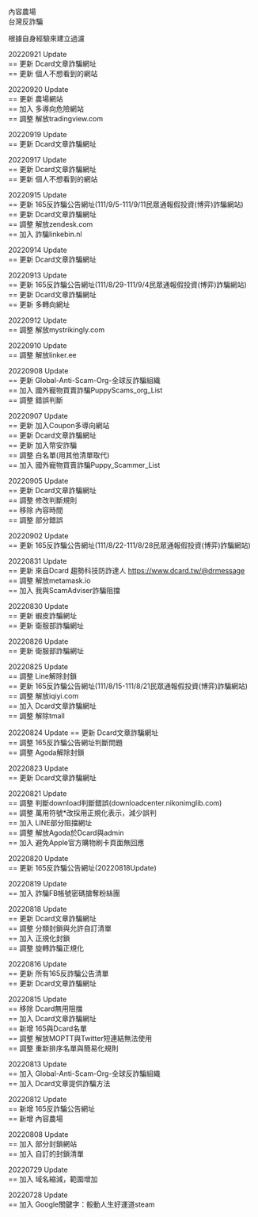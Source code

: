 內容農場  
台灣反詐騙   
  
根據自身經驗來建立過濾  
  
20220921 Update  
 == 更新 Dcard文章詐騙網址  
 == 更新 個人不想看到的網站
  
20220920 Update  
 == 更新 農場網站  
 == 加入 多導向危險網站  
 == 調整 解放tradingview.com  
  
20220919 Update  
 == 更新 Dcard文章詐騙網址  
  
20220917 Update  
 == 更新 Dcard文章詐騙網址  
 == 更新 個人不想看到的網站
  
20220915 Update  
 == 更新 165反詐騙公告網址(111/9/5-111/9/11民眾通報假投資(博弈)詐騙網站)  
 == 更新 Dcard文章詐騙網址  
 == 調整 解放zendesk.com  
 == 加入 詐騙linkebin.nl  
  
20220914 Update  
 == 更新 Dcard文章詐騙網址  
  
20220913 Update  
 == 更新 165反詐騙公告網址(111/8/29-111/9/4民眾通報假投資(博弈)詐騙網站)  
 == 更新 Dcard文章詐騙網址  
 == 更新 多轉向網址  
  
20220912 Update  
 == 調整 解放mystrikingly.com  
  
20220910 Update  
 == 調整 解放linker.ee  
  
20220908 Update  
 == 更新 Global-Anti-Scam-Org-全球反詐騙組織  
 == 加入 國外寵物買賣詐騙PuppyScams_org_List  
 == 調整 錯誤判斷  
  
20220907 Update  
 == 更新 加入Coupon多導向網站  
 == 更新 Dcard文章詐騙網址  
 == 更新 加入幣安詐騙  
 == 調整 白名單(用其他清單取代)  
 == 加入 國外寵物買賣詐騙Puppy_Scammer_List  
  
20220905 Update  
 == 更新 Dcard文章詐騙網址  
 == 調整 修改判斷規則  
 == 移除 內容時間  
 == 調整 部分錯誤  

20220902 Update  
 == 更新 165反詐騙公告網址(111/8/22-111/8/28民眾通報假投資(博弈)詐騙網站)  
  
20220831 Update  
 == 更新 來自Dcard 趨勢科技防詐達人 https://www.dcard.tw/@drmessage  
 == 調整 解放metamask.io  
 == 加入 我與ScamAdviser詐騙阻擋  
  
20220830 Update  
 == 更新 蝦皮詐騙網址  
 == 更新 衛服部詐騙網址  

20220826 Update  
 == 更新 衛服部詐騙網址  

20220825 Update  
 == 調整 Line解除封鎖  
 == 更新 165反詐騙公告網址(111/8/15-111/8/21民眾通報假投資(博弈)詐騙網站)  
 == 調整 解放iqiyi.com  
 == 加入 Dcard文章詐騙網址  
 == 調整 解除tmall  
  
20220824 Update 
 == 更新 Dcard文章詐騙網址  
 == 調整 165反詐騙公告網址判斷問題  
 == 調整 Agoda解除封鎖  
  
20220823 Update  
 == 更新 Dcard文章詐騙網址  
  
20220821 Update  
 == 調整 判斷download判斷錯誤(downloadcenter.nikonimglib.com)  
 == 調整 萬用符號*改採用正規化表示，減少誤判  
 == 加入 LINE部分阻擋網址  
 == 調整 解放Agoda於Dcard與admin  
 == 加入 避免Apple官方購物刷卡頁面無回應  
  
20220820 Update  
 == 更新 165反詐騙公告網址(20220818Update)  
  
20220819 Update  
 == 加入 詐騙FB帳號密碼搶奪粉絲團  
  
20220818 Update  
 == 更新 Dcard文章詐騙網址  
 == 調整 分類封鎖與允許自訂清單  
 == 加入 正規化封鎖  
 == 調整 旋轉詐騙正規化  
  
20220816 Update  
 == 更新 所有165反詐騙公告清單  
 == 更新 Dcard文章詐騙網址  
  
20220815 Update  
 == 移除 Dcard無用阻擋  
 == 加入 Dcard文章詐騙網址  
 == 新增 165與Dcard名單  
 == 調整 解放MOPTT與Twitter短連結無法使用  
 == 調整 重新排序名單與簡易化規則  
  
20220813 Update  
 == 加入 Global-Anti-Scam-Org-全球反詐騙組織  
 == 加入 Dcard文章提供詐騙方法  
  
20220812 Update  
 == 新增 165反詐騙公告網址  
 == 新增 內容農場  
  
20220808 Update  
 == 加入 部分封鎖網站  
 == 加入 自訂的封鎖清單  
  
20220729 Update  
 == 加入 域名縮減，範圍增加  
  
20220728 Update  
 == 加入 Google關鍵字：骰動人生好運道steam  